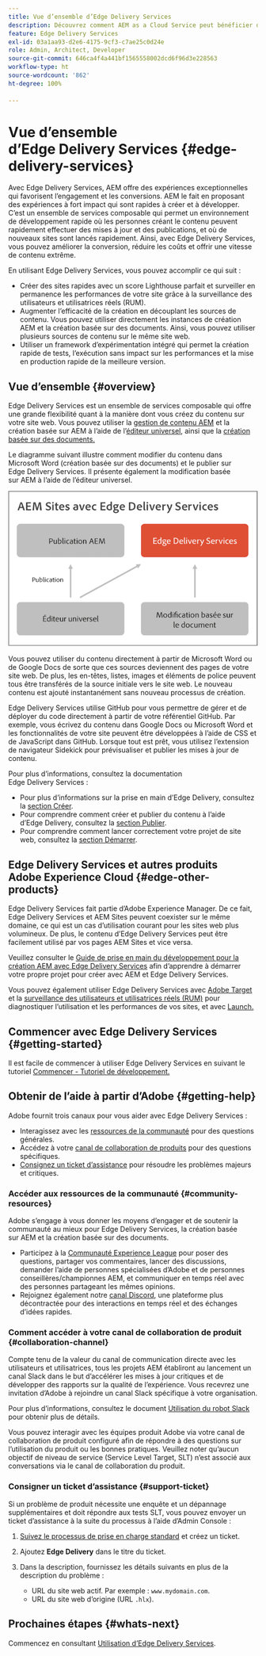 ```yaml
---
title: Vue d’ensemble d’Edge Delivery Services
description: Découvrez comment AEM as a Cloud Service peut bénéficier des performances et des scores Lighthouse parfaits proposés par Edge Delivery Services.
feature: Edge Delivery Services
exl-id: 03a1aa93-d2e6-4175-9cf3-c7ae25c0d24e
role: Admin, Architect, Developer
source-git-commit: 646ca4f4a441bf1565558002dcd6f96d3e228563
workflow-type: ht
source-wordcount: '862'
ht-degree: 100%

---
```



# Vue d’ensemble d’Edge Delivery Services {#edge-delivery-services}

Avec Edge Delivery Services, AEM offre des expériences exceptionnelles qui favorisent l’engagement et les conversions. AEM le fait en proposant des expériences à fort impact qui sont rapides à créer et à développer. C’est un ensemble de services composable qui permet un environnement de développement rapide où les personnes créant le contenu peuvent rapidement effectuer des mises à jour et des publications, et où de nouveaux sites sont lancés rapidement. Ainsi, avec Edge Delivery Services, vous pouvez améliorer la conversion, réduire les coûts et offrir une vitesse de contenu extrême.

En utilisant Edge Delivery Services, vous pouvez accomplir ce qui suit :

* Créer des sites rapides avec un score Lighthouse parfait et surveiller en permanence les performances de votre site grâce à la surveillance des utilisateurs et utilisatrices réels (RUM).
* Augmenter l’efficacité de la création en découplant les sources de contenu. Vous pouvez utiliser directement les instances de création AEM et la création basée sur des documents. Ainsi, vous pouvez utiliser plusieurs sources de contenu sur le même site web.
* Utiliser un framework d’expérimentation intégré qui permet la création rapide de tests, l’exécution sans impact sur les performances et la mise en production rapide de la meilleure version.

## Vue d’ensemble {#overview}

Edge Delivery Services est un ensemble de services composable qui offre une grande flexibilité quant à la manière dont vous créez du contenu sur votre site web. Vous pouvez utiliser la [gestion de contenu AEM](https://experienceleague.adobe.com/docs/experience-manager-cloud-service/content/sites/authoring/getting-started/concepts.html?lang=fr) et la création basée sur AEM à l’aide de l’[éditeur universel](/help/sites-cloud/authoring/universal-editor/authoring.md), ainsi que la [création basée sur des documents.](https://www.aem.live/docs/authoring)

Le diagramme suivant illustre comment modifier du contenu dans Microsoft Word (création basée sur des documents) et le publier sur Edge Delivery Services. Il présente également la modification basée sur AEM à l’aide de l’éditeur universel.

![Architecture d’Edge Delivery](assets/AEM-with-EDS-publishing-simple2.png)

Vous pouvez utiliser du contenu directement à partir de Microsoft Word ou de Google Docs de sorte que ces sources deviennent des pages de votre site web. De plus, les en-têtes, listes, images et éléments de police peuvent tous être transférés de la source initiale vers le site web. Le nouveau contenu est ajouté instantanément sans nouveau processus de création.

Edge Delivery Services utilise GitHub pour vous permettre de gérer et de déployer du code directement à partir de votre référentiel GitHub. Par exemple, vous écrivez du contenu dans Google Docs ou Microsoft Word et les fonctionnalités de votre site peuvent être développées à l’aide de CSS et de JavaScript dans GitHub. Lorsque tout est prêt, vous utilisez l’extension de navigateur Sidekick pour prévisualiser et publier les mises à jour de contenu.

Pour plus d’informations, consultez la documentation Edge Delivery Services :

* Pour plus d’informations sur la prise en main d’Edge Delivery, consultez la [section Créer](https://www.aem.live/docs/#build).
* Pour comprendre comment créer et publier du contenu à l’aide d’Edge Delivery, consultez la [section Publier](https://www.aem.live/docs/authoring).
* Pour comprendre comment lancer correctement votre projet de site web, consultez la [section Démarrer](https://www.aem.live/docs/#launch).

## Edge Delivery Services et autres produits Adobe Experience Cloud {#edge-other-products}

Edge Delivery Services fait partie d’Adobe Experience Manager. De ce fait, Edge Delivery Services et AEM Sites peuvent coexister sur le même domaine, ce qui est un cas d’utilisation courant pour les sites web plus volumineux. De plus, le contenu d’Edge Delivery Services peut être facilement utilisé par vos pages AEM Sites et vice versa.

Veuillez consulter le [Guide de prise en main du développement pour la création AEM avec Edge Delivery Services](/help/edge/aem-authoring/edge-dev-getting-started.md) afin d’apprendre à démarrer votre propre projet pour créer avec AEM et Edge Delivery Services.

Vous pouvez également utiliser Edge Delivery Services avec [Adobe Target](https://www.aem.live/developer/target-integration) et la [surveillance des utilisateurs et utilisatrices réels (RUM)](https://www.aem.live/developer/rum) pour diagnostiquer l’utilisation et les performances de vos sites, et avec [Launch.](https://experienceleague.adobe.com/fr/docs/experience-platform/tags/home)

## Commencer avec Edge Delivery Services {#getting-started}

Il est facile de commencer à utiliser Edge Delivery Services en suivant le tutoriel [Commencer - Tutoriel de développement.](https://www.aem.live/developer/tutorial)

## Obtenir de l’aide à partir d’Adobe {#getting-help}

Adobe fournit trois canaux pour vous aider avec Edge Delivery Services :

* Interagissez avec les [ressources de la communauté](#community-resources) pour des questions générales.
* Accédez à votre [canal de collaboration de produits](#collaboration-channel) pour des questions spécifiques.
* [Consignez un ticket d’assistance](#support-ticket) pour résoudre les problèmes majeurs et critiques.

### Accéder aux ressources de la communauté {#community-resources}

Adobe s’engage à vous donner les moyens d’engager et de soutenir la communauté au mieux pour Edge Delivery Services, la création basée sur AEM et la création basée sur des documents.

* Participez à la [Communauté Experience League](https://adobe.ly/3Q6kTKl) pour poser des questions, partager vos commentaires, lancer des discussions, demander l’aide de personnes spécialisées d’Adobe et de personnes conseillères/championnes AEM, et communiquer en temps réel avec des personnes partageant les mêmes opinions.
* Rejoignez également notre [canal Discord](https://discord.gg/aem-live), une plateforme plus décontractée pour des interactions en temps réel et des échanges d’idées rapides.

### Comment accéder à votre canal de collaboration de produit {#collaboration-channel}

Compte tenu de la valeur du canal de communication directe avec les utilisateurs et utilisatrices, tous les projets AEM établiront au lancement un canal Slack dans le but d’accélérer les mises à jour critiques et de développer des rapports sur la qualité de l’expérience. Vous recevrez une invitation d’Adobe à rejoindre un canal Slack spécifique à votre organisation.

Pour plus d’informations, consultez le document [Utilisation du robot Slack](https://www.aem.live/docs/slack) pour obtenir plus de détails.

Vous pouvez interagir avec les équipes produit Adobe via votre canal de collaboration de produit configuré afin de répondre à des questions sur l’utilisation du produit ou les bonnes pratiques. Veuillez noter qu’aucun objectif de niveau de service (Service Level Target, SLT) n’est associé aux conversations via le canal de collaboration du produit.

### Consigner un ticket d’assistance {#support-ticket}

Si un problème de produit nécessite une enquête et un dépannage supplémentaires et doit répondre aux tests SLT, vous pouvez envoyer un ticket d’assistance à la suite du processus à l’aide d’Admin Console :

1. [Suivez le processus de prise en charge standard](https://experienceleague.adobe.com/?support-tab=home#support) et créez un ticket.
1. Ajoutez **Edge Delivery** dans le titre du ticket.
1. Dans la description, fournissez les détails suivants en plus de la description du problème :

   * URL du site web actif. Par exemple : `www.mydomain.com`.
   * URL du site web d’origine (URL `.hlx`).

## Prochaines étapes {#whats-next}

Commencez en consultant [Utilisation d’Edge Delivery Services](/help/edge/using.md).
